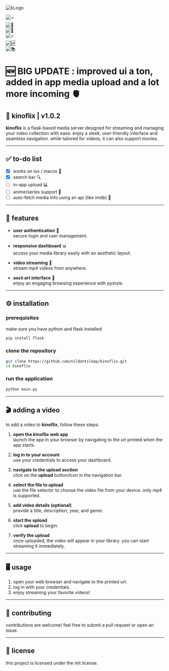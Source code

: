 ![kLogo](https://i.imgur.com/HITRV5a.png)

![⭐](https://img.shields.io/github/stars/nildontsleep/kinoflix?style=social)  
![🍴](https://img.shields.io/github/forks/nildontsleep/kinoflix?style=social)  
![🐞](https://img.shields.io/github/issues/nildontsleep/kinoflix)  
![⚡](https://img.shields.io/github/commit-activity/m/nildontsleep/kinoflix)  
![🆙](https://img.shields.io/github/last-commit/nildontsleep/kinoflix)  
![📚](https://img.shields.io/github/license/nildontsleep/kinoflix)

# 🆕 BIG UPDATE : improved ui a ton, added in app media upload and a lot more incoming 🫀

## 🏯 kinoflix | v1.0.2

**kinoflix** is a flask-based media server designed for streaming and managing your video collection with ease. enjoy a sleek, user-friendly interface and seamless navigation. while tailored for videos, it can also support movies.

---

## ✅ to-do list

- [x] works on ios / macos 🍎  
- [x] search bar 🔍  
- [ ] in-app upload 💻  
- [ ] anime/series support 🏯  
- [ ] auto-fetch media info using an api (like imdb) 🎀  

---

## 🚀 features

- **user authentication** 🪪  
  secure login and user management.

- **responsive dashboard** 📊  
  access your media library easily with an aesthetic layout.

- **video streaming** 🎥  
  stream mp4 videos from anywhere.

- **ascii art interface** 🖤  
  enjoy an engaging browsing experience with pystyle.

---

## ⚙️ installation

### prerequisites

make sure you have python and flask installed:

```bash
pip install flask
```

### clone the repository

```bash
git clone https://github.com/nildontsleep/kinoflix.git
cd kinoflix
```

### run the application

```bash
python main.py
```

---

## 🎬 adding a video

to add a video to **kinoflix**, follow these steps:

1. **open the kinoflix web app**  
   launch the app in your browser by navigating to the url printed when the app starts.

2. **log in to your account**  
   use your credentials to access your dashboard.

3. **navigate to the upload section**  
   click on the **upload** button/icon in the navigation bar.

4. **select the file to upload**  
   use the file selector to choose the video file from your device. only mp4 is supported.

5. **add video details (optional)**  
   provide a title, description, year, and genre.

6. **start the upload**  
   click **upload** to begin.

7. **verify the upload**  
   once uploaded, the video will appear in your library. you can start streaming it immediately.

---

## 🖥️ usage

1. open your web browser and navigate to the printed url.  
2. log in with your credentials.  
3. enjoy streaming your favorite videos!

---

## 🤝 contributing

contributions are welcome! feel free to submit a pull request or open an issue.

---

## 📄 license

this project is licensed under the mit license.
